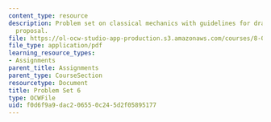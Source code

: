 ```yaml
---
content_type: resource
description: Problem set on classical mechanics with guidelines for drafting a project
  proposal.
file: https://ol-ocw-studio-app-production.s3.amazonaws.com/courses/8-012-physics-i-classical-mechanics-fall-2008/f0d6f9a9dac206550c245d2f05895177_ps6.pdf
file_type: application/pdf
learning_resource_types:
- Assignments
parent_title: Assignments
parent_type: CourseSection
resourcetype: Document
title: Problem Set 6
type: OCWFile
uid: f0d6f9a9-dac2-0655-0c24-5d2f05895177
---
```

